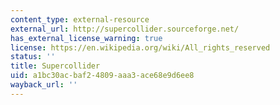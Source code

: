 ```yaml
---
content_type: external-resource
external_url: http://supercollider.sourceforge.net/
has_external_license_warning: true
license: https://en.wikipedia.org/wiki/All_rights_reserved
status: ''
title: Supercollider
uid: a1bc30ac-baf2-4809-aaa3-ace68e9d6ee8
wayback_url: ''
---
```

